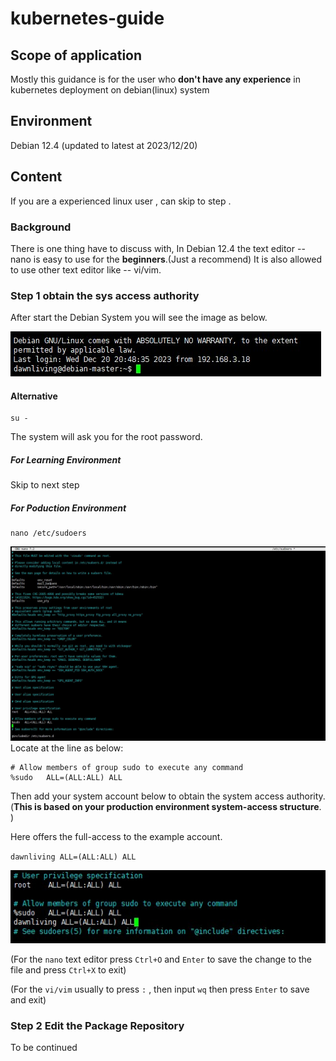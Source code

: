 # kubernetes-guide #
## Scope of application ##
Mostly this guidance is for the user who **don't have any experience** in kubernetes deployment on debian(linux) system 
## Environment ## 
Debian 12.4 (updated to latest at 2023/12/20)
## Content ##
If you are a experienced linux user , can skip to step .
### Background ###
There is one thing have to discuss with, In Debian 12.4 the text editor -- nano is easy to use for the **beginners**.(Just a recommend)
It is also allowed to use other text editor like -- vi/vim.
### Step 1 obtain the sys access authority ###
After start the Debian System you will see the image as below.

![image](./image-uploaded/1.jpg)

#### Alternative ####
    su -
The system will ask you for the root password.
##### For Learning Environment #####
Skip to next step
##### For Poduction Environment  #####
    nano /etc/sudoers
![image](./image-uploaded/2.jpg)
Locate at the line as below:

    # Allow members of group sudo to execute any command
    %sudo   ALL=(ALL:ALL) ALL

Then add your system account below to obtain the system access authority.
(**This is based on your production environment system-access structure**. )

Here offers the full-access to the example account.

`dawnliving ALL=(ALL:ALL) ALL`

![image](./image-uploaded/3.jpg)

(For the `nano` text editor press `Ctrl+O` and `Enter` to save the change to the file and press `Ctrl+X` to exit)

(For the `vi/vim` usually to press `:` ,  then input `wq` then press `Enter` to save and exit)
### Step 2 Edit the Package Repository ###
To be continued